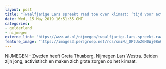 ```yaml
---
layout: post
title: "Twaalfjarige Lars spreekt raad toe over klimaat: ‘tijd voor actie’"
date: Wed, 15 May 2019 16:51:35 GMT
categories: 
- gelderland 
- nijmegen 
externe_link: "https://www.ad.nl/nijmegen/twaalfjarige-lars-spreekt-raad-toe-over-klimaat-tijd-voor-actie~a7be1340/"
feature_image: "https://images3.persgroep.net/rcs/smiMU_DFtUoZGH0Wj0BoO6t-ezs/diocontent/148449155/_fitwidth/400/?appId=21791a8992982cd8da851550a453bd7f&quality=0.7"
---
```


NIJMEGEN - Zweden heeft Greta Thunberg, Nijmegen Lars Westra. Beiden zijn jong, activistisch en maken zich grote zorgen op het klimaat.
